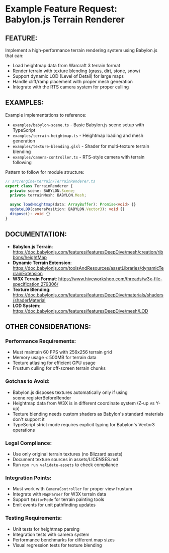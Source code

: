 # Example Feature Request: Babylon.js Terrain Renderer

## FEATURE:
Implement a high-performance terrain rendering system using Babylon.js that can:
- Load heightmap data from Warcraft 3 terrain format
- Render terrain with texture blending (grass, dirt, stone, snow)
- Support dynamic LOD (Level of Detail) for large maps
- Handle cliff/ramp placement with proper mesh generation
- Integrate with the RTS camera system for proper culling

## EXAMPLES:
Example implementations to reference:
- `examples/babylon-scene.ts` - Basic Babylon.js scene setup with TypeScript
- `examples/terrain-heightmap.ts` - Heightmap loading and mesh generation
- `examples/texture-blending.glsl` - Shader for multi-texture terrain blending
- `examples/camera-controller.ts` - RTS-style camera with terrain following

Pattern to follow for module structure:
```typescript
// src/engine/terrain/TerrainRenderer.ts
export class TerrainRenderer {
  private scene: BABYLON.Scene;
  private terrainMesh: BABYLON.Mesh;

  async loadHeightmap(data: ArrayBuffer): Promise<void> {}
  updateLOD(cameraPosition: BABYLON.Vector3): void {}
  dispose(): void {}
}
```

## DOCUMENTATION:
- **Babylon.js Terrain**: https://doc.babylonjs.com/features/featuresDeepDive/mesh/creation/ribbons/heightMap
- **Dynamic Terrain Extension**: https://doc.babylonjs.com/toolsAndResources/assetLibraries/dynamicTerrainExtension
- **W3X Terrain Format**: https://www.hiveworkshop.com/threads/w3x-file-specification.279306/
- **Texture Blending**: https://doc.babylonjs.com/features/featuresDeepDive/materials/shaders/shaderMaterial
- **LOD System**: https://doc.babylonjs.com/features/featuresDeepDive/mesh/LOD

## OTHER CONSIDERATIONS:

### Performance Requirements:
- Must maintain 60 FPS with 256x256 terrain grid
- Memory usage < 500MB for terrain data
- Texture atlasing for efficient GPU usage
- Frustum culling for off-screen terrain chunks

### Gotchas to Avoid:
- Babylon.js disposes textures automatically only if using scene.registerBeforeRender
- Heightmap data from W3X is in different coordinate system (Z-up vs Y-up)
- Texture blending needs custom shaders as Babylon's standard materials don't support it
- TypeScript strict mode requires explicit typing for Babylon's Vector3 operations

### Legal Compliance:
- Use only original terrain textures (no Blizzard assets)
- Document texture sources in assets/LICENSES.md
- Run `npm run validate-assets` to check compliance

### Integration Points:
- Must work with `CameraController` for proper view frustum
- Integrate with `MapParser` for W3X terrain data
- Support `EditorMode` for terrain painting tools
- Emit events for unit pathfinding updates

### Testing Requirements:
- Unit tests for heightmap parsing
- Integration tests with camera system
- Performance benchmarks for different map sizes
- Visual regression tests for texture blending
